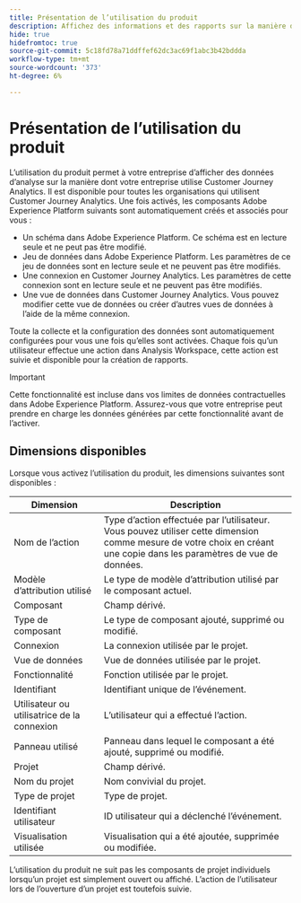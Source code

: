 ```yaml
---
title: Présentation de l’utilisation du produit
description: Affichez des informations et des rapports sur la manière dont votre entreprise utilise Customer Journey Analytics.
hide: true
hidefromtoc: true
source-git-commit: 5c18fd78a71ddffef62dc3ac69f1abc3b42bddda
workflow-type: tm+mt
source-wordcount: '373'
ht-degree: 6%

---
```


# Présentation de l’utilisation du produit

L’utilisation du produit permet à votre entreprise d’afficher des données d’analyse sur la manière dont votre entreprise utilise Customer Journey Analytics. Il est disponible pour toutes les organisations qui utilisent Customer Journey Analytics. Une fois activés, les composants Adobe Experience Platform suivants sont automatiquement créés et associés pour vous :

* Un schéma dans Adobe Experience Platform. Ce schéma est en lecture seule et ne peut pas être modifié.
* Jeu de données dans Adobe Experience Platform. Les paramètres de ce jeu de données sont en lecture seule et ne peuvent pas être modifiés.
* Une connexion en Customer Journey Analytics. Les paramètres de cette connexion sont en lecture seule et ne peuvent pas être modifiés.
* Une vue de données dans Customer Journey Analytics. Vous pouvez modifier cette vue de données ou créer d’autres vues de données à l’aide de la même connexion.

Toute la collecte et la configuration des données sont automatiquement configurées pour vous une fois qu’elles sont activées. Chaque fois qu’un utilisateur effectue une action dans Analysis Workspace, cette action est suivie et disponible pour la création de rapports.

>[!IMPORTANT]
>
>Cette fonctionnalité est incluse dans vos limites de données contractuelles dans Adobe Experience Platform. Assurez-vous que votre entreprise peut prendre en charge les données générées par cette fonctionnalité avant de l’activer.

## Dimensions disponibles

Lorsque vous activez l’utilisation du produit, les dimensions suivantes sont disponibles :

| Dimension | Description |
| --- | --- |
| Nom de l’action | Type d’action effectuée par l’utilisateur. Vous pouvez utiliser cette dimension comme mesure de votre choix en créant une copie dans les paramètres de vue de données. |
| Modèle d’attribution utilisé | Le type de modèle d’attribution utilisé par le composant actuel. |
| Composant | Champ dérivé. |
| Type de composant | Le type de composant ajouté, supprimé ou modifié. |
| Connexion | La connexion utilisée par le projet. |
| Vue de données | Vue de données utilisée par le projet. |
| Fonctionnalité | Fonction utilisée par le projet. |
| Identifiant | Identifiant unique de l’événement. |
| Utilisateur ou utilisatrice de la connexion | L’utilisateur qui a effectué l’action. |
| Panneau utilisé | Panneau dans lequel le composant a été ajouté, supprimé ou modifié. |
| Projet    | Champ dérivé. |
| Nom du projet | Nom convivial du projet. |
| Type de projet | Type de projet. |
| Identifiant utilisateur | ID utilisateur qui a déclenché l’événement. |
| Visualisation utilisée | Visualisation qui a été ajoutée, supprimée ou modifiée. |

L’utilisation du produit ne suit pas les composants de projet individuels lorsqu’un projet est simplement ouvert ou affiché. L’action de l’utilisateur lors de l’ouverture d’un projet est toutefois suivie.
